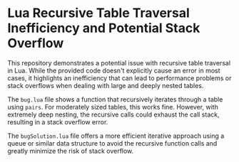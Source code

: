 # Lua Recursive Table Traversal Inefficiency and Potential Stack Overflow

This repository demonstrates a potential issue with recursive table traversal in Lua. While the provided code doesn't explicitly cause an error in most cases, it highlights an inefficiency that can lead to performance problems or stack overflows when dealing with large and deeply nested tables.

The `bug.lua` file shows a function that recursively iterates through a table using `pairs`.  For moderately sized tables, this works fine. However, with extremely deep nesting, the recursive calls could exhaust the call stack, resulting in a stack overflow error.

The `bugSolution.lua` file offers a more efficient iterative approach using a queue or similar data structure to avoid the recursive function calls and greatly minimize the risk of stack overflow.